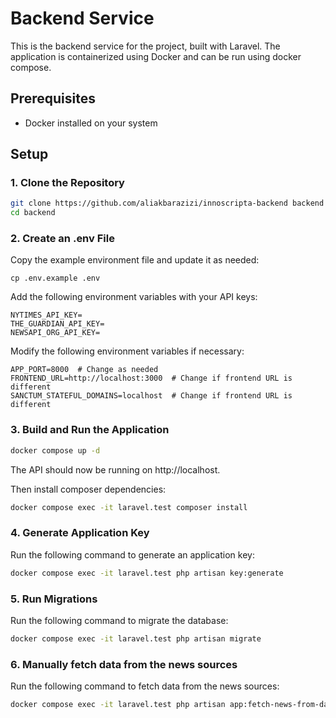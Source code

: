 # Backend Service

This is the backend service for the project, built with Laravel. The application is containerized using Docker and can be run using docker compose.

## Prerequisites

- Docker installed on your system

## Setup

### 1. Clone the Repository

```bash
git clone https://github.com/aliakbarazizi/innoscripta-backend backend
cd backend
```

### 2. Create an .env File

Copy the example environment file and update it as needed:

`cp .env.example .env`

Add the following environment variables with your API keys:

```
NYTIMES_API_KEY=
THE_GUARDIAN_API_KEY=
NEWSAPI_ORG_API_KEY=
```

Modify the following environment variables if necessary:

```
APP_PORT=8000  # Change as needed  
FRONTEND_URL=http://localhost:3000  # Change if frontend URL is different  
SANCTUM_STATEFUL_DOMAINS=localhost  # Change if frontend URL is different
```

### 3. Build and Run the Application

```bash
docker compose up -d
```

The API should now be running on http://localhost.

Then install composer dependencies:

```bash
docker compose exec -it laravel.test composer install
```

### 4. Generate Application Key

Run the following command to generate an application key:

```bash
docker compose exec -it laravel.test php artisan key:generate
```

### 5. Run Migrations

Run the following command to migrate the database:

```bash
docker compose exec -it laravel.test php artisan migrate
```

### 6. Manually fetch data from the news sources

Run the following command to fetch data from the news sources:

```bash
docker compose exec -it laravel.test php artisan app:fetch-news-from-data-sources --sync=1
```
